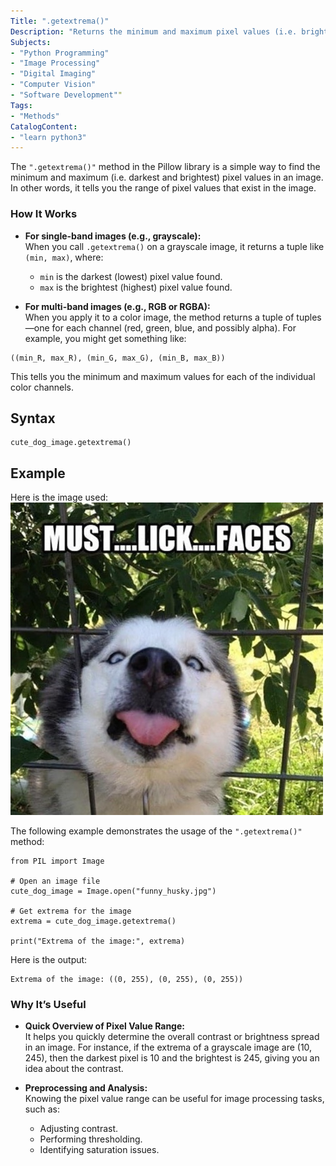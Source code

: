```yaml
---
Title: ".getextrema()"
Description: "Returns the minimum and maximum pixel values (i.e. brightness) in an image"
Subjects: 
- "Python Programming"
- "Image Processing"
- "Digital Imaging"
- "Computer Vision"
- "Software Development""
Tags: 
- "Methods" 
CatalogContent:
- "learn python3"
---
```


The `".getextrema()"` method in the Pillow library is a simple way to find the minimum and maximum (i.e. darkest and brightest) pixel values in an image. In other words, it tells you the range of pixel values that exist in the image.


### How It Works
- **For single-band images (e.g., grayscale):**  
When you call `.getextrema()` on a grayscale image, it returns a tuple like `(min, max)`, where:

    - `min` is the darkest (lowest) pixel value found.
    - `max` is the brightest (highest) pixel value found.

- **For multi-band images (e.g., RGB or RGBA):**  
When you apply it to a color image, the method returns a tuple of tuples—one for each channel (red, green, blue, and possibly alpha). For example, you might get something like:

```
((min_R, max_R), (min_G, max_G), (min_B, max_B))
```
This tells you the minimum and maximum values for each of the individual color channels.

## Syntax
```
cute_dog_image.getextrema()
```

## Example
Here is the image used:  
![Funny Husky Image](../../../../../../media/funny-husky.jpg)

The following example demonstrates the usage of the `".getextrema()"` method:
```
from PIL import Image

# Open an image file
cute_dog_image = Image.open("funny_husky.jpg")

# Get extrema for the image
extrema = cute_dog_image.getextrema()

print("Extrema of the image:", extrema)
```

Here is the output:
```
Extrema of the image: ((0, 255), (0, 255), (0, 255))
```

### Why It’s Useful
- **Quick Overview of Pixel Value Range:**  
It helps you quickly determine the overall contrast or brightness spread in an image. For instance, if the extrema of a grayscale image are (10, 245), then the darkest pixel is 10 and the brightest is 245, giving you an idea about the contrast.

- **Preprocessing and Analysis:**  
Knowing the pixel value range can be useful for image processing tasks, such as:
    - Adjusting contrast.
    - Performing thresholding.
    - Identifying saturation issues.
